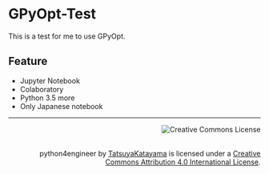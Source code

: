 # GPyOpt-Test
This is a test for me to use GPyOpt.

## Feature
* Jupyter Notebook
* Colaboratory
* Python 3.5 more
* Only Japanese notebook

---
<a rel="license" href="http://creativecommons.org/licenses/by/4.0/"><img align="right" alt="Creative Commons License" style="border-width:0" src="https://i.creativecommons.org/l/by/4.0/88x31.png" /></a><br /><br />
<div align="right"><span xmlns:dct="http://purl.org/dc/terms/" property="dct:title">python4engineer</span> by <a xmlns:cc="http://creativecommons.org/ns#" href="https://github.com/TatsuyaKatayama/GPyOpt-test" property="cc:attributionName" rel="cc:attributionURL">TatsuyaKatayama</a> is licensed under a <a rel="license" href="http://creativecommons.org/licenses/by/4.0/">Creative Commons Attribution 4.0 International License</a>. </div>
